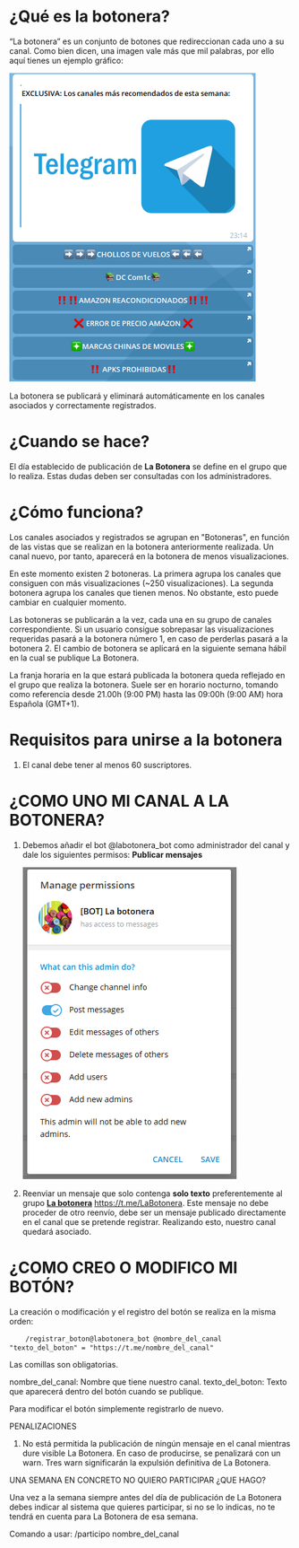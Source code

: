 # ¿Qué es la botonera?
“La botonera” es un conjunto de botones que redireccionan cada uno a su canal.
Como bien dicen, una imagen vale más que mil palabras, por ello aquí tienes un ejemplo gráfico:

![La Botonera](/media/botonera.png)

La botonera se publicará y eliminará automáticamente en los canales asociados y correctamente registrados.

# ¿Cuando se hace?

El día establecido de publicación de **La Botonera** se define en el grupo que lo realiza. Estas dudas deben ser consultadas con los administradores.

# ¿Cómo funciona?

Los canales asociados y registrados se agrupan en "Botoneras", en función de las vistas que se realizan en la botonera anteriormente realizada. Un canal nuevo, por tanto, aparecerá en la botonera de menos visualizaciones.

En este momento existen 2 botoneras. La primera agrupa los canales que consiguen con más visualizaciones (~250 visualizaciones). La segunda botonera agrupa los canales que tienen menos. No obstante, esto puede cambiar en cualquier momento.

Las botoneras se publicarán a la vez, cada una en su grupo de canales correspondiente. Si un usuario consigue sobrepasar 
las visualizaciones requeridas pasará a la botonera número 1, en caso de perderlas pasará a la botonera 2. El cambio de 
botonera se aplicará en la siguiente semana hábil en la cual se publique La Botonera.

La franja horaria en la que estará publicada la botonera queda reflejado en el grupo que realiza la botonera. Suele ser en horario nocturno, tomando como referencia desde 21.00h (9:00 PM) hasta las 09:00h (9:00 AM) hora Española (GMT+1).


# Requisitos para unirse a la botonera

1. El canal debe tener al menos 60 suscriptores.


# ¿COMO UNO MI CANAL A LA BOTONERA?

1. Debemos añadir el bot @labotonera_bot como administrador del canal y dale los siguientes permisos: **Publicar mensajes**
    
    ![Permisos necesarios](/media/permisos_labotonera_bot.PNG)

2. Reenviar un mensaje que solo contenga **solo texto** preferentemente al grupo [**La botonera**](https://t.me/LaBotonera) https://t.me/LaBotonera. Este mensaje no debe proceder de otro reenvío, debe ser un mensaje publicado directamente en el canal que se pretende registrar. Realizando esto, nuestro canal quedará asociado.


# ¿COMO CREO O MODIFICO MI BOTÓN?

La creación o modificación y el registro del botón se realiza en la misma orden:
```
    /registrar_boton@labotonera_bot @nombre_del_canal "texto_del_boton" = "https://t.me/nombre_del_canal"
```
Las comillas son obligatorias.

nombre_del_canal: Nombre que tiene nuestro canal.
texto_del_boton: Texto que aparecerá dentro del botón cuando se publique.

Para modificar el botón simplemente registrarlo de nuevo.


PENALIZACIONES

1. No está permitida la publicación de ningún mensaje en el canal mientras dure visible La Botonera. En caso de producirse,
se penalizará con un warn. Tres warn significarán la expulsión definitiva de La Botonera.


UNA SEMANA EN CONCRETO NO QUIERO PARTICIPAR ¿QUE HAGO?

Una vez a la semana siempre antes del día de publicación de La Botonera debes indicar al sistema que quieres participar,
si no se lo indicas, no te tendrá en cuenta para La Botonera de esa semana.

Comando a usar: /participo nombre_del_canal
